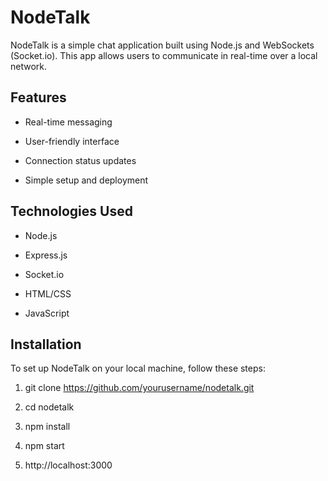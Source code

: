 NodeTalk
========

NodeTalk is a simple chat application built using Node.js and WebSockets (Socket.io). This app allows users to communicate in real-time over a local network.

Features
--------

*   Real-time messaging
    
*   User-friendly interface
    
*   Connection status updates
    
*   Simple setup and deployment
    

Technologies Used
-----------------

*   Node.js
    
*   Express.js
    
*   Socket.io
    
*   HTML/CSS
    
*   JavaScript
    

Installation
------------

To set up NodeTalk on your local machine, follow these steps:

1.  git clone https://github.com/yourusername/nodetalk.git
    
2.  cd nodetalk
    
3.  npm install
    
4.  npm start
    
5.  http://localhost:3000